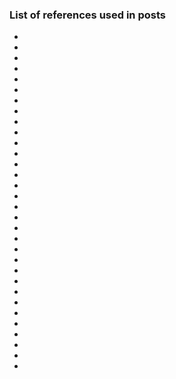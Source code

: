 ### List of references used in posts
* [^kaggle1]: [Dataset of real and fake job postings](https://www.kaggle.com/shivamb/real-or-fake-fake-jobposting-prediction)
* [^data1]: [Github copy of dataset from Kaggle](https://github.com/r-dube/fakejobs/blob/main/data/fake_job_postings.csv)
* [^data2]: [Medium dataset: 20% of total](https://github.com/r-dube/fakejobs/blob/main/data/fj_medium.csv)
* [^data3]: [Small dataset: 3% of total](https://github.com/r-dube/fakejobs/blob/main/data/fj_small.csv)
* [^script1]: [Script to split the dataset (also contains logistic regression classifier)](https://github.com/r-dube/fakejobs/blob/main/scripts/fj_prep.py)
* [^script2]: [Script to clean data](https://github.com/r-dube/fakejobs/blob/main/scripts/fj_gensim_input.py)
* [^script3]: [Script to generate FastText embedding](https://github.com/r-dube/fakejobs/blob/main/scripts/fj_gensim_fasttext.py)
* [^colab1]: [Bag-of-words with a fully-connected neural network model](https://github.com/r-dube/fakejobs/blob/main/fj_fcnn.ipynb)
* [^colab2]: [Bag-of-words + numerical features with a fully-connected neural network model](https://github.com/r-dube/fakejobs/blob/main/fj_fcnn_num.ipynb)
* [^colab3]: [LSTM model with a word-embedding layer](https://github.com/r-dube/fakejobs/blob/main/fj_lstm.ipynb)
* [^colab4]: [LSTM model with a pre-trained word-embedding layer](https://github.com/r-dube/fakejobs/blob/main/fj_glove_lstm.ipynb)
* [^colab5]: [Transformer model](https://github.com/r-dube/fakejobs/blob/main/fj_transformer.ipynb)
* [^colab6]: [Ensemble models](https://github.com/r-dube/fakejobs/blob/main/fj_ensemble.ipynb)
* [^colab7]: [Logistic regression model with bag-of-words](https://github.com/r-dube/fakejobs/blob/main/fj_bow_logistic.ipynb)
* [^colab8]: [Bag-of-words, neural network model with no hidden layer](https://github.com/r-dube/fakejobs/blob/main/fj_nohidden.ipynb)
* [^colab9]: [ROC curves creation](https://github.com/r-dube/fakejobs/blob/main/fj_roc_auc.ipynb)
* [^colab10]: [N-gram + TF-IDF + Logistic regression model](https://github.com/r-dube/fakejobs/blob/main/fj_ngram_tfidf_logistic.ipynb)
* [^colab11]: [Char CNN model](https://github.com/r-dube/fakejobs/blob/main/fj_char_cnn.ipynb)
* [^colab12]: [Composite char and token model](https://github.com/r-dube/fakejobs/blob/main/fj_composite.ipynb)
* [^colab13]: [Composite char and token model with trainable FastText embedding](https://github.com/r-dube/fakejobs/blob/c7fe25acbe28a08949f8a35003539cf7ee5687a2/fj_embedding_composite.ipynb)
* [^colab13-2]: [Composite char and token model with trainable FastText embedding - updated](https://github.com/r-dube/fakejobs/blob/94eab0adc2e5309d6fdb3a8591abb68a3f16f7d2/fj_embedding_composite.ipynb)
* [^glove1]: [Global Vectors for Word Representation](https://nlp.stanford.edu/projects/glove/)
* [^trans1]: [Transformers from scratch (video lecture)](https://www.youtube.com/playlist?list=PLIXJ-Sacf8u60G1TwcznBmK6rEL3gmZmV)
* [^trans2]: [Transformers from scratch (blog post)](http://peterbloem.nl/blog/transformers)
* [^trans3]: [Text classification with Transformer](https://keras.io/examples/nlp/text_classification_with_transformer/)
* [^ensemble1]: [Ensemble techniques](https://www.analyticsvidhya.com/blog/2018/06/comprehensive-guide-for-ensemble-models/)
* [^wiki1]: [Receiver Operating Characteristic](https://en.wikipedia.org/wiki/Receiver_operating_characteristic)
* [^paper1]: [Character-level Convolutional Networks for Text Classification](https://arxiv.org/pdf/1509.01626.pdf)
* [^paper2]: [Convolutional LSTM Network: A Machine Learning Approach for Precipitation Nowcasting](https://arxiv.org/pdf/1506.04214.pdf)
* [^paper3]: [AMSI-Based Detection of Malicious PowerShell Code Using Contextual Embeddings](https://arxiv.org/abs/1905.09538)
* [^word2vec1]: [Word2Vec Tutorial - The Skip-Gram Model](ccormickml.com/2016/04/19/word2vec-tutorial-the-skip-gram-model/)
* [^word2vec2]: [Word2vec and friends](https://www.youtube.com/watch?v=wTp3P2UnTfQ)
